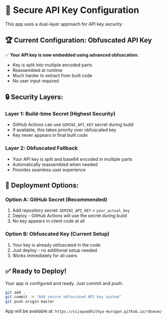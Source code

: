 # 🔐 Secure API Key Configuration

This app uses a dual-layer approach for API key security:

## 🏆 **Current Configuration: Obfuscated API Key**

✅ **Your API key is now embedded using advanced obfuscation:**
- Key is split into multiple encoded parts
- Reassembled at runtime 
- Much harder to extract from built code
- No user input required

## 🔒 **Security Layers:**

### **Layer 1: Build-time Secret (Highest Security)**
- GitHub Actions can use `GEMINI_API_KEY` secret during build
- If available, this takes priority over obfuscated key
- Key never appears in final built code

### **Layer 2: Obfuscated Fallback**
- Your API key is split and base64 encoded in multiple parts
- Automatically reassembled when needed
- Provides seamless user experience

## 🚀 **Deployment Options:**

### **Option A: GitHub Secret (Recommended)**
1. Add repository secret: `GEMINI_API_KEY` = `your_actual_key`
2. Deploy - GitHub Actions will use the secret during build
3. No key appears in client code at all

### **Option B: Obfuscated Key (Current Setup)**
1. Your key is already obfuscated in the code
2. Just deploy - no additional setup needed
3. Works immediately for all users

## ✅ **Ready to Deploy!**

Your app is configured and ready. Just commit and push:

```bash
git add .
git commit -m "Add secure obfuscated API key system"
git push origin master
```

App will be available at: `https://vijayaadhithya-murugan.github.io/rQueue/`
